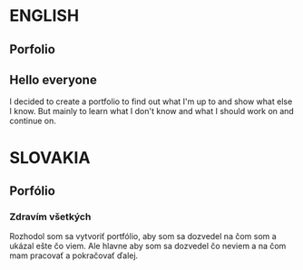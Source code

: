 # ENGLISH

## Porfolio

## Hello everyone

I decided to create a portfolio to find out what I'm up to and show what else I know. But mainly to learn what I don't know and what I should work on and continue on.


# SLOVAKIA

## Porfólio

### Zdravím všetkých

Rozhodol som sa vytvoriť portfólio, aby som sa dozvedel na čom som a ukázal ešte čo viem. Ale hlavne aby som sa dozvedel čo neviem a na čom mam pracovať a pokračovať ďalej.   
